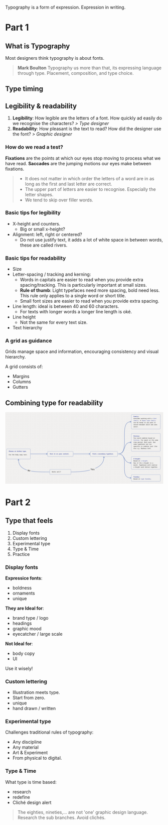 Typography is a form of expression. Expression in writing.

# Part 1

## What is Typography

Most designers think typography is about fonts.

> **Mark Boulton**
> Typography us more than that, its expressing language through type. Placement, composition, and type choice.

## Type timing

## Legibility & readability

1. **Legibility**:
   How legible are the letters of a font.
   How quickly ad easily do we recognise the characters?
   _> Type designer_
2. **Readability**:
   How pleasant is the text to read? How did the designer use the font?
   _> Graphic designer_

### How do we read a test?

**Fixations** are the points at which our eyes stop moving to process what we have read. **Saccades** are the jumping motions our eyes make between fixations.

> - It does not matter in which order the letters of a word are in as long as the first and last letter are correct.
> - The upper part of letters are easier to recognise. Especially the letter shapes.
> - We tend to skip over filler words.

### Basic tips for legibility

- X-height and counters.
  - Big or small x-height?
- Alignment: left, right or centered?
  - Do not use justify text, it adds a lot of white space in between words, these are called rivers.

### Basic tips for readability

- Size
- Letter-spacing / tracking and kerning:
  - Words in capitals are easier to read when you provide extra spacing/tracking. This is particularly important at small sizes.
  - **Rule of thumb**: Light typefaces need more spacing, bold need less. This rule only applies to a single word or short title.
  - Small font sizes are easier to read when you provide extra spacing.
- Line length: ideal is between 40 and 60 characters.
  - For texts with longer words a longer line length is oké.
- Line height
  - Not the same for every text size.
- Text hierarchy

### A grid as guidance

Grids manage space and information, encouraging consistency and visual hierarchy.

A grid consists of:

- Margins
- Columns
- Gutters

## Combining type for readability

<img src="./assets/notes/semester-2/visual-design-2/Typography-readability.png">

# Part 2

## Type that feels

1. Display fonts
2. Custom lettering
3. Experimental type
4. Type & Time
5. Practice

### Display fonts

**Expressice fonts**:

- boldness
- ornaments
- unique

**They are Ideal for**:

- brand type / logo
- headings
- graphic mood
- eyecatcher / large scale

**Not Ideal for**:

- body copy
- UI

Use it wisely!

### Custom lettering

- Illustration meets type.
- Start from zero.
- unique
- hand drawn / written

### Experimental type

Challenges traditional rules of typography:

- Any discipline
- Any material
- Art & Experiment
- From physical to digital.

### Type & Time

What type is time based:

- research
- redefine
- Cliché design alert

> The eighties, nineties,... are not 'one' graphic design language. Research the sub branches. Avoid clichés.
